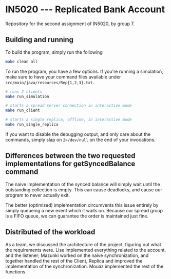 # IN5020 --- Replicated Bank Account

Repository for the second assignment of IN5020, by group 7.


## Building and running

To build the program, simply run the following
```sh
make clean all
```

To run the program, you have a few options. If you're running a simulation, make sure to have your command files available under `src/main/java/resources/Rep{1,2,3}.txt`.

```sh
# runs 3 clients
make run_simulation

# starts a spread server connection in interactive mode
make run_client

# starts a single replica, offline, in interactive mode
make run_single_replica
```

If you want to disable the debugging output, and only care about the commands, simply slap on `2>/dev/null` on the end of your invocations.

## Differences between the two requested implementations for getSyncedBalance command
The naive implementation of the synced balance will simply wait until the outstanding collection is empty. This can cause deadlocks, and cause our program to never actually exit.

The better (optimized) implementation circumvents this issue entirely by simply queueing a new event which it waits on. Because our spread group is a FIFO queue, we can guarantee the order is maintained just fine.

## Distributed of the workload

As a team, we discussed the architecture of the project, figuring out what the requirements were. Lise implemented everything related to the account, and the listener; Mazunki worked on the naive synchronization, and together handled the rest of the Client, Replica and improved the implementation of the synchronization. Mouaz implemented the rest of the functions.

